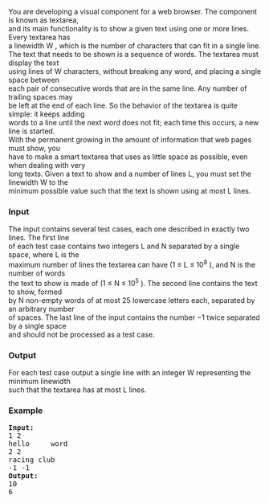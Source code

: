 <p>You are developing a visual component for a web browser. The component is known as textarea,<br>and its main functionality is to show a given text using one or more lines. Every textarea has<br>a linewidth W , which is the number of characters that can fit in a single line.<br>The text that needs to be shown is a sequence of words. The textarea must display the text<br>using lines of W characters, without breaking any word, and placing a single space between<br>each pair of consecutive words that are in the same line. Any number of trailing spaces may<br>be left at the end of each line. So the behavior of the textarea is quite simple: it keeps adding<br>words to a line until the next word does not fit; each time this occurs, a new line is started.<br>With the permanent growing in the amount of information that web pages must show, you<br>have to make a smart textarea that uses as little space as possible, even when dealing with very<br>long texts. Given a text to show and a number of lines L, you must set the linewidth W to the<br>minimum possible value such that the text is shown using at most L lines.</p>
<h3>Input</h3>
<p>The input contains several test cases, each one described in exactly two lines. The first line<br>of each test case contains two integers L and N separated by a single space, where L is the<br>maximum number of lines the textarea can have (1 ≤ L ≤ 10<sup>8</sup> ), and N is the number of words<br>the text to show is made of (1 ≤ N ≤ 10<sup>5</sup> ). The second line contains the text to show, formed<br>by N non-empty words of at most 25 lowercase letters each, separated by an arbitrary number<br>of spaces. The last line of the input contains the number −1 twice separated by a single space<br>and should not be processed as a test case.</p>
<h3>Output</h3>
<p>For each test case output a single line with an integer W representing the minimum linewidth<br>such that the textarea has at most L lines.</p>
<h3>Example</h3>
<pre><strong>Input:</strong><br>1 2<br>hello     word<br>2 2<br>racing club<br>-1 -1<br><strong>Output:</strong>
10<br>6</pre>